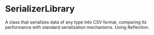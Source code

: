 # SerializerLibrary
A class that serializes data of any type into CSV format, comparing its performance with standard serialization mechanisms. Using Reflection.
